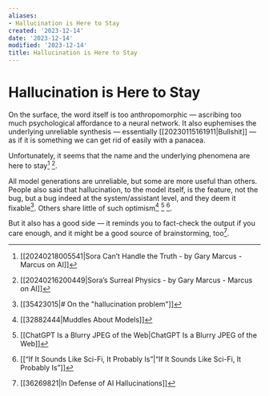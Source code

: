 ```yaml
---
aliases:
- Hallucination is Here to Stay
created: '2023-12-14'
date: '2023-12-14'
modified: '2023-12-14'
title: Hallucination is Here to Stay
---
```


# Hallucination is Here to Stay

On the surface, the word itself is too anthropomorphic — ascribing too much psychological affordance to a neural network. It also euphemises the underlying unreliable synthesis — essentially [[20230115161911|Bullshit]] — as if it is something we can get rid of easily with a panacea.

Unfortunately, it seems that the name and the underlying phenomena are here to stay[^1] [^2].

All model generations are unreliable, but some are more useful than others. People also said that hallucination, to the model itself,  is the feature, not the bug, but a bug indeed at the system/assistant level, and they deem it fixable[^3]. Others share little of such optimism[^4] [^5] [^6].

But it also has a good side — it reminds you to fact-check the output if you care enough, and it might be a good source of brainstorming, too[^7].

[^1]: [[20240218005541|Sora Can’t Handle the Truth - by Gary Marcus - Marcus on AI]]
[^2]: [[20240216200449|Sora’s Surreal Physics - by Gary Marcus - Marcus on AI]]
[^3]: [[35423015|# On the "hallucination problem"]]
[^4]: [[32882444|Muddles About Models]]
[^5]: [[ChatGPT Is a Blurry JPEG of the Web|ChatGPT Is a Blurry JPEG of the Web]]
[^6]: [[“If It Sounds Like Sci-Fi, It Probably Is”|“If It Sounds Like Sci-Fi, It Probably Is”]]
[^7]: [[36269821|In Defense of AI Hallucinations]]